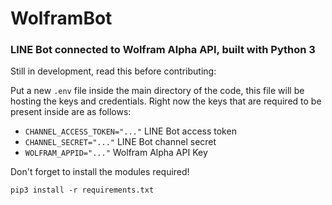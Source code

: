 # WolframBot

### LINE Bot connected to Wolfram Alpha API, built with Python 3

Still in development, read this before contributing:

Put a new `.env` file inside the main directory of the code, this file will be hosting the keys and credentials.
Right now the keys that are required to be present inside are as follows:

- `CHANNEL_ACCESS_TOKEN="..."` LINE Bot access token
- `CHANNEL_SECRET="..."` LINE Bot channel secret
- `WOLFRAM_APPID="..."` Wolfram Alpha API Key

Don't forget to install the modules required!

`pip3 install -r requirements.txt`
